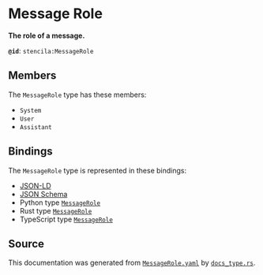 # Message Role

**The role of a message.**

**`@id`**: `stencila:MessageRole`

## Members

The `MessageRole` type has these members:

- `System`
- `User`
- `Assistant`

## Bindings

The `MessageRole` type is represented in these bindings:

- [JSON-LD](https://stencila.org/MessageRole.jsonld)
- [JSON Schema](https://stencila.org/MessageRole.schema.json)
- Python type [`MessageRole`](https://github.com/stencila/stencila/blob/main/python/python/stencila/types/message_role.py)
- Rust type [`MessageRole`](https://github.com/stencila/stencila/blob/main/rust/schema/src/types/message_role.rs)
- TypeScript type [`MessageRole`](https://github.com/stencila/stencila/blob/main/ts/src/types/MessageRole.ts)

## Source

This documentation was generated from [`MessageRole.yaml`](https://github.com/stencila/stencila/blob/main/schema/MessageRole.yaml) by [`docs_type.rs`](https://github.com/stencila/stencila/blob/main/rust/schema-gen/src/docs_type.rs).
